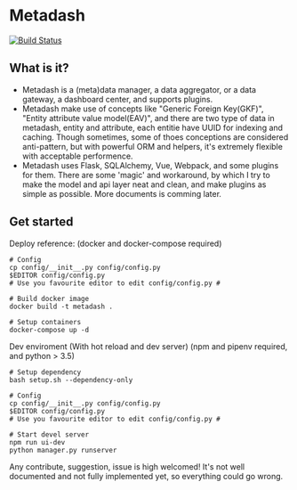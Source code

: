 # Metadash

[![Build Status](https://travis-ci.org/ryncsn/metadash.svg?branch=master)](https://travis-ci.org/ryncsn/metadash)

## What is it?

 * Metadash is a (meta)data manager, a data aggregator, or a data gateway, a dashboard center, and supports plugins.
 * Metadash make use of concepts like "Generic Foreign Key(GKF)", "Entity attribute value model(EAV)", and there are two type of data in metadash, entity and attribute, each entitie have UUID for indexing and caching. Though sometimes, some of thoes conceptions are considered anti-pattern, but with powerful ORM and helpers, it's extremely flexible with acceptable performence.
 * Metadash uses Flask, SQLAlchemy, Vue, Webpack, and some plugins for them. There are some 'magic' and workaround, by which I try to make the model and api layer neat and clean, and make plugins as simple as possible. More documents is comming later.

## Get started
Deploy reference:
(docker and docker-compose required)
```
# Config
cp config/__init__.py config/config.py
$EDITOR config/config.py
# Use you favourite editor to edit config/config.py #

# Build docker image
docker build -t metadash .

# Setup containers
docker-compose up -d
```

Dev enviroment (With hot reload and dev server)
(npm and pipenv required, and python > 3.5)
```
# Setup dependency
bash setup.sh --dependency-only

# Config
cp config/__init__.py config/config.py
$EDITOR config/config.py
# Use you favourite editor to edit config/config.py #

# Start devel server
npm run ui-dev
python manager.py runserver
```

Any contribute, suggestion, issue is high welcomed!
It's not well documented and not fully implemented yet, so everything could go wrong.
